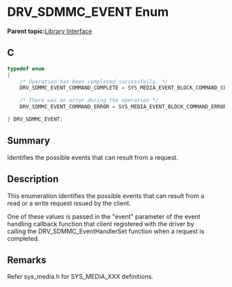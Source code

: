 # DRV\_SDMMC\_EVENT Enum

**Parent topic:**[Library Interface](GUID-D15D1321-065D-4EA7-A00C-D277A8A66F8D.md)

## C

```c
typedef enum
{
    /* Operation has been completed successfully. */
    DRV_SDMMC_EVENT_COMMAND_COMPLETE = SYS_MEDIA_EVENT_BLOCK_COMMAND_COMPLETE,

    /* There was an error during the operation */
    DRV_SDMMC_EVENT_COMMAND_ERROR = SYS_MEDIA_EVENT_BLOCK_COMMAND_ERROR

} DRV_SDMMC_EVENT;

```

## Summary

Identifies the possible events that can result from a request.

## Description

This enumeration identifies the possible events that can result from a<br />read or a write request issued by the client.

One of these values is passed in the "event" parameter of the event<br />handling callback function that client registered with the driver by<br />calling the DRV\_SDMMC\_EventHandlerSet function when a request is completed.

## Remarks

Refer sys\_media.h for SYS\_MEDIA\_XXX definitions.

